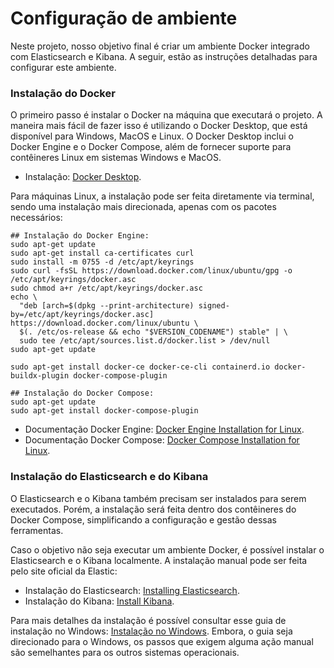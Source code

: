 # Configuração de ambiente

Neste projeto, nosso objetivo final é criar um ambiente Docker integrado com Elasticsearch e Kibana. A seguir, estão as instruções detalhadas para configurar este ambiente.

### Instalação do Docker

O primeiro passo é instalar o Docker na máquina que executará o projeto. A maneira mais fácil de fazer isso é utilizando o Docker Desktop, que está disponível para Windows, MacOS e Linux. O Docker Desktop inclui o Docker Engine e o Docker Compose, além de fornecer suporte para contêineres Linux em sistemas Windows e MacOS.

* Instalação: [Docker Desktop](https://www.docker.com/products/docker-desktop/).

Para máquinas Linux, a instalação pode ser feita diretamente via terminal, sendo uma instalação mais direcionada, apenas com os pacotes necessários:

```
## Instalação do Docker Engine:
sudo apt-get update
sudo apt-get install ca-certificates curl
sudo install -m 0755 -d /etc/apt/keyrings
sudo curl -fsSL https://download.docker.com/linux/ubuntu/gpg -o /etc/apt/keyrings/docker.asc
sudo chmod a+r /etc/apt/keyrings/docker.asc
echo \
  "deb [arch=$(dpkg --print-architecture) signed-by=/etc/apt/keyrings/docker.asc] https://download.docker.com/linux/ubuntu \
  $(. /etc/os-release && echo "$VERSION_CODENAME") stable" | \
  sudo tee /etc/apt/sources.list.d/docker.list > /dev/null
sudo apt-get update

sudo apt-get install docker-ce docker-ce-cli containerd.io docker-buildx-plugin docker-compose-plugin

## Instalação do Docker Compose:
sudo apt-get update
sudo apt-get install docker-compose-plugin
```

* Documentação Docker Engine: [Docker Engine Installation for Linux](https://docs.docker.com/engine/install/ubuntu/).
* Documentação Docker Compose: [Docker Compose Installation for Linux](https://docs.docker.com/compose/install/linux/).

### Instalação do Elasticsearch e do Kibana

O Elasticsearch e o Kibana também precisam ser instalados para serem executados. Porém, a instalação será feita dentro dos contêineres do Docker Compose, simplificando a configuração e gestão dessas ferramentas.

Caso o objetivo não seja executar um ambiente Docker, é possível instalar o Elasticsearch e o Kibana localmente. A instalação manual pode ser feita pelo site oficial da Elastic:

* Instalação do Elasticsearch: [Installing Elasticsearch](https://www.elastic.co/guide/en/elasticsearch/reference/8.14/install-elasticsearch.html).
* Instalação do Kibana: [Install Kibana](https://www.elastic.co/guide/en/kibana/8.14/install.html).

Para mais detalhes da instalação é possível consultar esse guia de instalação no Windows: [Instalação no Windows](https://github.com/jcampolim/wtt-elasticsearch/blob/main/instalacao-windows.md). Embora, o guia seja direcionado para o Windows, os passos que exigem alguma ação manual são semelhantes para os outros sistemas operacionais.